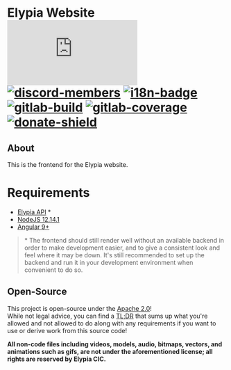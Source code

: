 # Elypia Website [![matrix-members]][matrix] [![discord-members]][discord] [![i18n-badge]][i18n] [![gitlab-build]][gitlab] [![gitlab-coverage]][gitlab] [![donate-shield]][elypia-donate]
## About
This is the frontend for the Elypia website.

# Requirements
* [Elypia API] *
* [NodeJS 12.14.1]
* [Angular 9+]
> \* The frontend should still render well without an available
> backend in order to make development easier, and to give a
> consistent look and feel where it may be down. It's still
> recommended to set up the backend and run it in your development
> environment when convenient to do so.

## Open-Source
This project is open-source under the [Apache 2.0]!  
While not legal advice, you can find a [TL;DR] that sums up what you're
allowed and not allowed to do along with any requirements if you want
to use or derive work from this source code!  

**All non-code files including videos, models, audio, bitmaps, vectors,
and animations such as gifs, are not under the aforementioned license;
all rights are reserved by Elypia CIC.** 

[matrix]: https://matrix.to/#/+elypia:matrix.org "Matrix Invite"
[discord]: https://discordapp.com/invite/hprGMaM "Discord Invite"
[i18n]: https://i18n.elypia.org/engage/elypia-website/?utm "Weblate Translations"
[gitlab]: https://gitlab.com/Elypia/elypia-website/commits/master "Repository on GitLab"
[elypia-donate]: https://elypia.org/donate "Donate to Elypia"
[Elypia API]: https://gitlab.com/Elypia/elypia-api "Elypia API"
[NodeJS 12.14.1]: https://nodejs.org/en/ "NodeJS"
[Angular 9+]: https://angular.io "Angular CLI"
[Apache 2.0]: https://www.apache.org/licenses/LICENSE-2.0 "Apache 2.0 License"
[TL;DR]: https://tldrlegal.com/license/apache-license-2.0-(apache-2.0) "TL;DR of Apache 2.0"

[matrix-members]: https://img.shields.io/matrix/elypia-general:matrix.org?logo=matrix "Matrix Shield"
[discord-members]: https://discordapp.com/api/guilds/184657525990359041/widget.png "Discord Shield"
[i18n-badge]: https://i18n.elypia.org/widgets/elypia-website/-/svg-badge.svg "Weblate Translation Badge"
[gitlab-build]: https://gitlab.com/Elypia/elypia-website/badges/master/pipeline.svg "GitLab Build Shield"
[gitlab-coverage]: https://gitlab.com/Elypia/elypia-website/badges/master/coverage.svg "GitLab Coverage Shield"
[donate-shield]: https://img.shields.io/badge/Elypia-Donate-blueviolet "Donate Shield"
